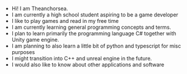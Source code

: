 - Hi! I am Theanchorsea.
- I am currently a high school student aspiring to be a game developer
- I like to play games and read in my free time
- I am currently learning general programming concepts and terms.
- I plan to learn primarily the programming language C# together with Unity game engine.
- I am planning to also learn a little bit of python and typescript for misc purposes
- I might transition into C++ and unreal engine in the future.
- I would also like to know about other applications and software

